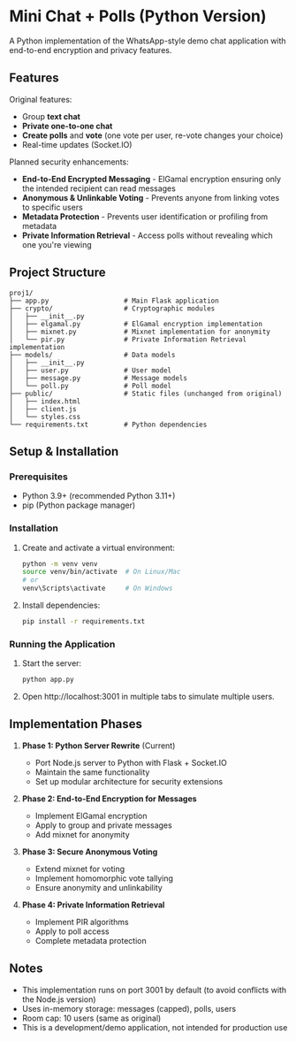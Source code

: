 # Mini Chat + Polls (Python Version)

A Python implementation of the WhatsApp-style demo chat application with end-to-end encryption and privacy features.

## Features

Original features:
- Group **text chat**
- **Private one-to-one chat**
- **Create polls** and **vote** (one vote per user, re-vote changes your choice)
- Real-time updates (Socket.IO)

Planned security enhancements:
- **End-to-End Encrypted Messaging** - ElGamal encryption ensuring only the intended recipient can read messages
- **Anonymous & Unlinkable Voting** - Prevents anyone from linking votes to specific users
- **Metadata Protection** - Prevents user identification or profiling from metadata
- **Private Information Retrieval** - Access polls without revealing which one you're viewing

## Project Structure

```
proj1/
├── app.py                   # Main Flask application
├── crypto/                  # Cryptographic modules
│   ├── __init__.py
│   ├── elgamal.py           # ElGamal encryption implementation
│   ├── mixnet.py            # Mixnet implementation for anonymity
│   └── pir.py               # Private Information Retrieval implementation
├── models/                  # Data models
│   ├── __init__.py
│   ├── user.py              # User model
│   ├── message.py           # Message models
│   └── poll.py              # Poll model
├── public/                  # Static files (unchanged from original)
│   ├── index.html
│   ├── client.js
│   └── styles.css
└── requirements.txt         # Python dependencies
```

## Setup & Installation

### Prerequisites

- Python 3.9+ (recommended Python 3.11+)
- pip (Python package manager)

### Installation

1. Create and activate a virtual environment:
   ```bash
   python -m venv venv
   source venv/bin/activate  # On Linux/Mac
   # or
   venv\Scripts\activate     # On Windows
   ```

2. Install dependencies:
   ```bash
   pip install -r requirements.txt
   ```

### Running the Application

1. Start the server:
   ```bash
   python app.py
   ```

2. Open http://localhost:3001 in multiple tabs to simulate multiple users.

## Implementation Phases

1. **Phase 1: Python Server Rewrite** (Current)
   - Port Node.js server to Python with Flask + Socket.IO
   - Maintain the same functionality
   - Set up modular architecture for security extensions

2. **Phase 2: End-to-End Encryption for Messages**
   - Implement ElGamal encryption
   - Apply to group and private messages
   - Add mixnet for anonymity

3. **Phase 3: Secure Anonymous Voting**
   - Extend mixnet for voting
   - Implement homomorphic vote tallying
   - Ensure anonymity and unlinkability

4. **Phase 4: Private Information Retrieval**
   - Implement PIR algorithms
   - Apply to poll access
   - Complete metadata protection

## Notes

- This implementation runs on port 3001 by default (to avoid conflicts with the Node.js version)
- Uses in-memory storage: messages (capped), polls, users
- Room cap: 10 users (same as original)
- This is a development/demo application, not intended for production use
